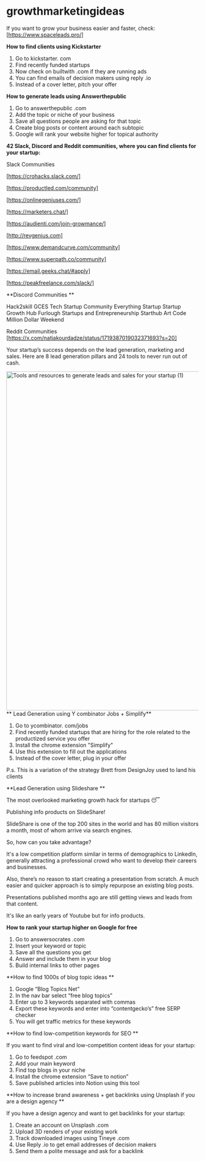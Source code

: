 # growthmarketingideas 

If you want to grow your business easier and faster, check: [https://www.spaceleads.pro/]

**How to find clients using Kickstarter**
1. Go to kickstarter. com
2. Find recently funded startups 
3. Now check on builtwith .com if they are running ads
4. You can find emails of decision makers using reply .io
5. Instead of a cover letter, pitch your offer

**How to generate leads using Answerthepublic**

1. Go to answerthepublic .com
2. Add the topic or niche of your business
3. Save all questions people are asking for that topic
4. Create blog posts or content around each subtopic
5. Google will rank your website higher for topical authority

**42 Slack, Discord and Reddit communities, where you can find clients for your startup:**

Slack Communities

[https://crohacks.slack.com/]

[https://productled.com/community]

[https://onlinegeniuses.com/]

[https://marketers.chat/]

[https://audienti.com/join-growmance/]

[http://revgenius.com]

[https://www.demandcurve.com/community]

[https://www.superpath.co/community]

[https://email.geeks.chat/#apply]

[https://peakfreelance.com/slack/]

**Discord Communities
**

Hack2skill
GCES
Tech Startup Community
Everything Startup
Startup Growth Hub
Furlough
Startups and Entrepreneurship
Starthub
Art Code
Million Dollar Weekend

Reddit Communities
[https://x.com/natiakourdadze/status/1719387019032371693?s=20]


Your startup’s success depends on the lead generation, marketing and sales.
Here are 8 lead generation pillars and 24 tools to never run out of cash.

<img width="887" alt="Tools and resources to generate leads and sales for your startup (1)" src="https://github.com/user-attachments/assets/bb306e6c-78eb-4f06-9d60-f13fce5baef2">
**
Lead Generation using Y combinator Jobs + Simplify**

1. Go to ycombinator. com/jobs
2. Find recently funded startups that are hiring for the role related to the productized service you offer
3. Install the chrome extension "Simplify"
4. Use this extension to fill out the applications
5. Instead of the cover letter, plug in your offer

P.s.
This is a variation of the strategy Brett from DesignJoy used to land his clients

**Lead Generation using Slideshare
**

The most overlooked marketing growth hack for startups 😴

Publishing info products on SlideShare!

SlideShare is one of the top 200 sites in the world and has 80 million visitors a month, most of whom arrive via search engines.

So, how can you take advantage?

It's a low competition platform similar in terms of demographics to LinkedIn, generally attracting a professional crowd who want to develop their careers and businesses.

Also, there’s no reason to start creating a presentation from scratch. A much easier and quicker approach is to simply repurpose an existing blog posts.

Presentations published months ago are still getting views and leads from that content.

It's like an early years of Youtube but for info products.

**How to rank your startup higher on Google for free**

1. Go to answersocrates .com
2. Insert your keyword or topic
3. Save all the questions you get
4. Answer and include them in your blog
5. Build internal links to other pages


**How to find 1000s of blog topic ideas
**

1. Google “Blog Topics Net”
2. In the nav bar select “free blog topics”
3. Enter up to 3 keywords separated with commas
4. Export these keywords and enter into “contentgecko’s” free SERP checker
5. You will get traffic metrics for these keywords


**How to find low-competition keywords for SEO
**

If you want to find viral and low-competition content ideas for your startup:
1. Go to feedspot .com
2. Add your main keyword
3. Find top blogs in your niche
4. Install the chrome extension “Save to notion”
5. Save published articles into Notion using this tool

**How to increase brand awareness + get backlinks using Unsplash if you are a design agency
**

If you have a design agency and want to get backlinks for your startup:

1. Create an account on Unsplash .com
2. Upload 3D renders of your existing work
3. Track downloaded images using Tineye .com
4. Use Reply .io to get email addresses of decision makers
5. Send them a polite message and ask for a backlink








